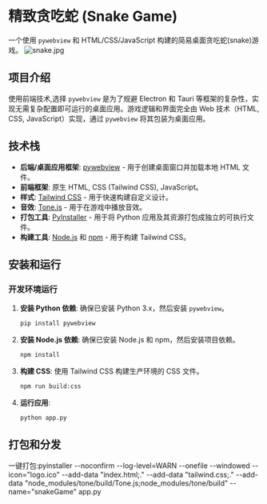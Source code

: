 # 精致贪吃蛇 (Snake Game)

一个使用 `pywebview` 和 HTML/CSS/JavaScript 构建的简易桌面贪吃蛇(snake)游戏。
![snake.jpg](https://fastly.jsdelivr.net/gh/ylicen/pictures@main/2025-08/snake_1755844067656.jpg)

## 项目介绍

使用前端技术,选择 `pywebview` 是为了规避 Electron 和 Tauri 等框架的复杂性，实现无需复杂配置即可运行的桌面应用。游戏逻辑和界面完全由 Web 技术（HTML, CSS, JavaScript）实现，通过 `pywebview` 将其包装为桌面应用。

## 技术栈

- **后端/桌面应用框架**: [pywebview](https://pywebview.flowrl.com/) - 用于创建桌面窗口并加载本地 HTML 文件。
- **前端框架**: 原生 HTML, CSS (Tailwind CSS), JavaScript。
- **样式**: [Tailwind CSS](https://tailwindcss.com/) - 用于快速构建自定义设计。
- **音效**: [Tone.js](https://tonejs.github.io/) - 用于在游戏中播放音效。
- **打包工具**: [PyInstaller](https://pyinstaller.org/) - 用于将 Python 应用及其资源打包成独立的可执行文件。
- **构建工具**: [Node.js](https://nodejs.org/) 和 [npm](https://www.npmjs.com/) - 用于构建 Tailwind CSS。



## 安装和运行

### 开发环境运行

1.  **安装 Python 依赖**:
    确保已安装 Python 3.x，然后安装 `pywebview`。
    ```bash
    pip install pywebview
    ```

2.  **安装 Node.js 依赖**:
    确保已安装 Node.js 和 npm，然后安装项目依赖。
    ```bash
    npm install
    ```

3.  **构建 CSS**:
    使用 Tailwind CSS 构建生产环境的 CSS 文件。
    ```bash
    npm run build:css
    ```

4.  **运行应用**:
    ```bash
    python app.py
    ```

## 打包和分发

一键打包:pyinstaller --noconfirm --log-level=WARN --onefile --windowed --icon="logo.ico" --add-data "index.html;." --add-data "tailwind.css;." --add-data "node_modules/tone/build/Tone.js;node_modules/tone/build" --name="snakeGame" app.py